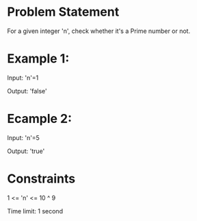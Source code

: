 # Problem Statement

For a given integer 'n', check whether it's a Prime number or not.

# Example 1:

Input: 'n'=1

Output: 'false'

# Ecample 2:

Input: 'n'=5

Output: 'true'

# Constraints

1 <= 'n' <= 10 ^ 9

Time limit: 1 second
